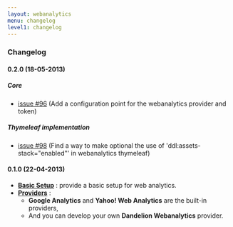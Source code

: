 ```yaml
---
layout: webanalytics
menu: changelog
level1: changelog
---
```


### Changelog

#### 0.2.0 (18-05-2013)

##### Core
* [issue #96](https://github.com/dandelion/issues/issues/96) (Add a configuration point for the webanalytics provider and token)

##### Thymeleaf implementation
* [issue #98](https://github.com/dandelion/issues/issues/98) (Find a way to make optional the use of 'ddl:assets-stack="enabled"' in webanalytics thymeleaf)

#### 0.1.0 (22-04-2013)
*	**[Basic Setup](/webanalytics/features/basic/)** : provide a basic setup for web analytics.
*   **[Providers](/webanalytics/features/providers/)** :
    * **Google Analytics** and **Yahoo! Web Analytics** are the built-in providers,
    * And you can develop your own **Dandelion Webanalytics** provider.